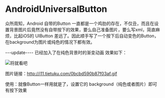 # AndroidUniversalButton
众所周知，Android 自带的Button 一直都是一个鸡肋的存在，不仅丑，而且在设置背景图片后竟然没有自带按下的效果，要么自己准备图片，要么写xml，简直麻烦，比起iOS的 UIButton 差远了。因此顺手写了一个按下后自动变色的Button，在background为图片或纯色的情况下都有效。

---update----
已经加入了在纯色背景时的渐变动画
效果如下：

![将就看吧](http://i11.tietuku.com/0bcbd590b87f03af.gif)

图片链接：http://i11.tietuku.com/0bcbd590b87f03af.gif

使用：就像Button一样用就是了，设置它的 background（纯色或者图片）即可有按下效果
